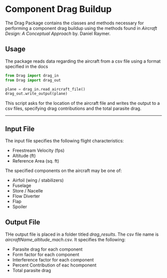 # Component Drag Buildup

The Drag Package contains the classes and methods necessary for performing a component drag buildup using the methods found in *Aircraft Design: A Conceptual Approach* by. Daniel Raymer.

## Usage

The package reads data regarding the aircraft from a csv file using a format specified in the docs

```python
from Drag import drag_in
from Drag import drag_out

plane = drag_in.read_aircraft_file()
drag_out.write_output(plane)
```

This script asks for the location of the aircraft file and writes the output to a csv files, specifying drag contributions and the total parasite drag.

---

## Input File

The input file specifies the following flight characteristics:

* Freestream Velocity (fps)
* Altitude (ft)
* Reference Area (sq. ft)

The specified components on the aircraft may be one of:

* Airfoil (wing / stabilizers)
* Fuselage
* Store / Nacelle
* Flow Diverter
* Flap
* Spoiler

## Output File

THe output file is placed in a folder titled *drag_results*. The csv file name is *aircraftName_altitude_mach*.csv.  It specifies the following:

* Parasite drag for each component
* Form factor for each component
* Interference factor for each component
* Percent Contribution of eac hcomponent
* Total parasite drag
